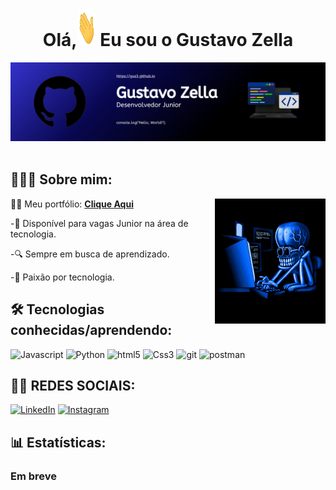 <h1 align="center">Olá,<img src="https://raw.githubusercontent.com/ABSphreak/ABSphreak/master/gifs/Hi.gif" width="30px" height="60px"> Eu sou o Gustavo Zella</h1>

<div align="center">
  <img src ="./BannerGit.png" />
  
</div>

 <br/>

## 👨🏻‍💻 Sobre mim:

<img  src="./Macacodando.gif" height="200px" align="right" />

🙋‍♂️ Meu portfólio: **[Clique Aqui](https://guz3.github.io)**

-👾 Disponível para vagas Junior na área de tecnologia.

-🔍 Sempre em busca de aprendizado.

-🤩 Paixão por tecnologia.

## 🛠️ Tecnologias conhecidas/aprendendo:

<p>

<img alt="Javascript" src="https://img.shields.io/badge/JavaScript-323330?style=for-the-badge&logo=javascript&logoColor=F7DF1E"  height="25px"/>
<img alt="Python" src="https://img.shields.io/badge/Python-14354C?style=for-the-badge&logo=python&logoColor=white" height="25px"/>
<img alt="html5" src="https://img.shields.io/badge/HTML5-E34F26?style=for-the-badge&logo=html5&logoColor=white" height="25px"/>
<img alt="Css3" src="https://img.shields.io/badge/CSS3-1572B6?style=for-the-badge&logo=css3&logoColor=white" height="25px"/>
<img alt="git" src="https://img.shields.io/badge/-Git-F05032?style=flat-square&logo=git&logoColor=white" height="25px"/>
<img alt="postman" src="https://img.shields.io/badge/-Postman-00C7B7?style=flat-square&logo=postman&logoColor=white" height="25px"/>

</p>

## 😶‍🌫️ REDES SOCIAIS:

<a href="https://www.linkedin.com/in/gustavo-zella-6a4aaa2b0/" target="_blank"><img alt="LinkedIn" src="https://img.shields.io/badge/linkedin-%230077B5.svg?&style=for-the-badge&logo=linkedin&logoColor=white"  height="30px"/></a>  <a href="https://www.instagram.com/gustavozella21?igsh=MXV0cjU4dzh0eXV2dA==" target="_blank"><img alt="Instagram" src="https://img.shields.io/badge/Instagram-E4405F?style=for-the-badge&logo=instagram&logoColor=white"  height="30px"/></a>
</p>

## 📊 Estatísticas:

<div align="left">
  <h3>Em breve</h3> 
</div>

